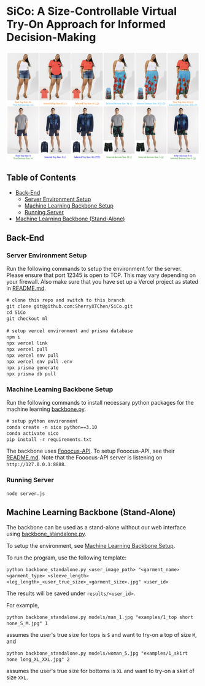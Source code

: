 # SiCo: A Size-Controllable Virtual Try-On Approach for Informed Decision-Making

![teaser image](https://github.com/SherryXTChen/SiCo/blob/0922fdf15af7942ae67ac72d07bf0f03add0ee16/assets/teaser.png)

## Table of Contents
- [Back-End](#Back-End)
  - [Server Environment Setup](#Server-Environment-Setup)
  - [Machine Learning Backbone Setup](#Machine-Learning-Backbone-Setup)
  - [Running Server](#Running-Server)
- [Machine Learning Backbone (Stand-Alone)](#Machine-Learning-Backbone (Stand-Alone))


## Back-End

### Server Environment Setup
Run the following commands to setup the environment for the server. Please ensure that port 12345 is open to TCP. This may vary depending on your firewall. Also make sure that you have set up a Vercel project as stated in [README.md](https://github.com/SherryXTChen/SiCo/blob/c7d57c40f730c7f4a4bceb6899c607bb385a2cca/README.md).
```
# clone this repo and switch to this branch
git clone git@github.com:SherryXTChen/SiCo.git
cd SiCo
git checkout ml

# setup vercel environment and prisma database
npm i
npx vercel link
npx vercel pull
npx vercel env pull
npx vercel env pull .env
npx prisma generate
npx prisma db pull
```

### Machine Learning Backbone Setup
Run the following commands to install necessary python packages for the machine learning [backbone.py](https://github.com/SherryXTChen/SiCo/blob/5efd3729ff2cbba1aa480bf9f6d9c59ddedc04a4/backbone.py). 
```
# setup python environment
conda create -n sico python==3.10
conda activate sico
pip install -r requirements.txt
```
The backbone uses [Fooocus-API](https://github.com/mrhan1993/Fooocus-API). To setup Fooocus-API, see their [README.md](https://github.com/mrhan1993/Fooocus-API/blob/2803f204776746c16fe18fb82613ae3693fdd5e1/README.md). Note that the Fooocus-API server is listening on `http://127.0.0.1:8888`. 

### Running Server
```
node server.js
```

## Machine Learning Backbone (Stand-Alone)

The backbone can be used as a stand-alone without our web interface using [backbone_standalone.py](https://github.com/SherryXTChen/SiCo/blob/5efd3729ff2cbba1aa480bf9f6d9c59ddedc04a4/backbone_standalone.py).

To setup the environment, see [Machine Learning Backbone Setup](#Machine-Learning-Backbone-Setup).

To run the program, use the following template:
```
python backbone_standalone.py <user_image_path> "<garment_name> <garment_type> <sleeve_length> <leg_length>_<user_true_size>_<garment_size>.jpg" <user_id>
```
The results will be saved under `results/<user_id>`. 

For example,
```
python backbone_standalone.py models/man_1.jpg "examples/1_top short none_S_M.jpg" 1
```
assumes the user's true size for tops is `S` and want to try-on a top of size `M`, and 

```
python backbone_standalone.py models/woman_5.jpg "examples/1_skirt none long_XL_XXL.jpg" 2
```
assumes the user's true size for bottoms is `XL` and want to try-on a skirt of size `XXL`.

